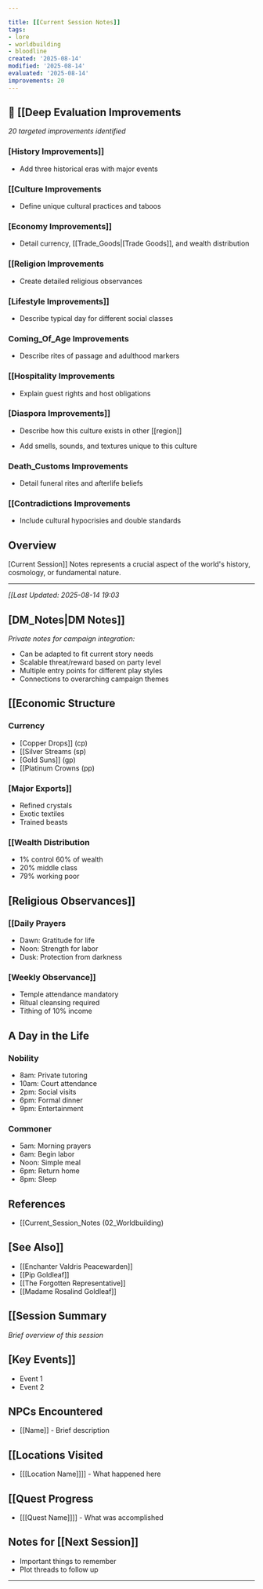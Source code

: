 ```yaml
---

title: [[Current Session Notes]]
tags:
- lore
- worldbuilding
- bloodline
created: '2025-08-14'
modified: '2025-08-14'
evaluated: '2025-08-14'
improvements: 20
---
```


## 🔧 [[Deep Evaluation Improvements

*20 targeted improvements identified*

### [History Improvements]]

- Add three historical eras with major events

### [[Culture Improvements

- Define unique cultural practices and taboos

### [Economy Improvements]]

- Detail currency, [[Trade_Goods|[Trade Goods]], and wealth distribution

### [[Religion Improvements

- Create detailed religious observances

### [Lifestyle Improvements]]

- Describe typical day for different social classes

### Coming_Of_Age Improvements

- Describe rites of passage and adulthood markers

### [[Hospitality Improvements

- Explain guest rights and host obligations

### [Diaspora Improvements]]

- Describe how this culture exists in other [[region]]

- Add smells, sounds, and textures unique to this culture

### Death_Customs Improvements

- Detail funeral rites and afterlife beliefs

### [[Contradictions Improvements

- Include cultural hypocrisies and double standards

## Overview

[Current Session]] Notes represents a crucial aspect of the world's history, cosmology, or fundamental nature.

---

*[[Last Updated: 2025-08-14 19:03*

## [DM_Notes|DM Notes]]

*Private notes for campaign integration:*
- Can be adapted to fit current story needs
- Scalable threat/reward based on party level
- Multiple entry points for different play styles
- Connections to overarching campaign themes

## [[Economic Structure

### Currency
- [Copper Drops]] (cp)
- [[Silver Streams (sp)
- [Gold Suns]] (gp)
- [[Platinum Crowns (pp)

### [Major Exports]]
- Refined crystals
- Exotic textiles
- Trained beasts

### [[Wealth Distribution
- 1% control 60% of wealth
- 20% middle class
- 79% working poor

## [Religious Observances]]

### [[Daily Prayers
- Dawn: Gratitude for life
- Noon: Strength for labor
- Dusk: Protection from darkness

### [Weekly Observance]]
- Temple attendance mandatory
- Ritual cleansing required
- Tithing of 10% income

## A Day in the Life

### Nobility
- 8am: Private tutoring
- 10am: Court attendance
- 2pm: Social visits
- 6pm: Formal dinner
- 9pm: Entertainment

### Commoner
- 5am: Morning prayers
- 6am: Begin labor
- Noon: Simple meal
- 6pm: Return home
- 8pm: Sleep

## References

- [[Current_Session_Notes (02_Worldbuilding)

## [See Also]]
- [[Enchanter Valdris Peacewarden]]
- [[Pip Goldleaf]]
- [[The Forgotten Representative]]
- [[Madame Rosalind Goldleaf]]

## [[Session Summary
*Brief overview of this session*

## [Key Events]]
- Event 1
- Event 2

## NPCs Encountered
- [[Name]] - Brief description

## [[Locations Visited
- [[[Location Name]]]] - What happened here

## [[Quest Progress
- [[[Quest Name]]]] - What was accomplished

## Notes for [[Next Session]]
- Important things to remember
- Plot threads to follow up

---
